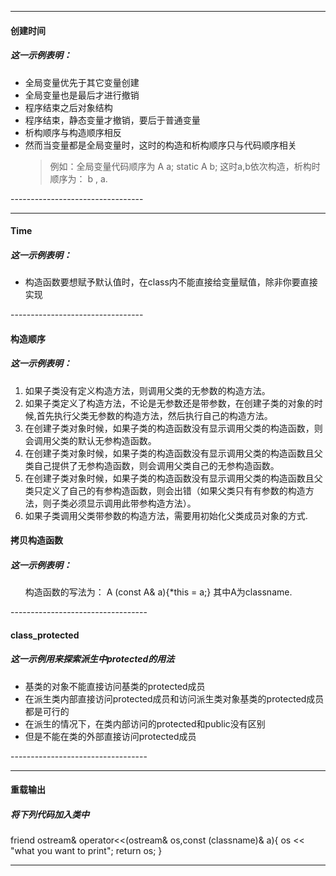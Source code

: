 ----------------------------------
<h4>
创建时间
</h4>
<h5>这一示例表明：</h5>
<ul>
<li>全局变量优先于其它变量创建</li>

<li>全局变量也是最后才进行撤销</li>

<li>程序结束之后对象结构</li>

<li>程序结束，静态变量才撤销，要后于普通变量</li>

<li>析构顺序与构造顺序相反</li>

<li>然而当变量都是全局变量时，这时的构造和析构顺序只与代码顺序相关</li>

>例如：全局变量代码顺序为 A a; static A b;
>这时a,b依次构造，析构时顺序为： b , a.

</ul>
---------------------------------

---------------------------------
<h4>
Time
</h4>
<h5>这一示例表明：</h5>
<ul>
<li>构造函数要想赋予默认值时，在class内不能直接给变量赋值，除非你要直接实现
</ul>
---------------------------------

<h4>构造顺序</h4>
<h5>这一示例表明：</h5>
<ol>

<li> 如果子类没有定义构造方法，则调用父类的无参数的构造方法。</li>

<li> 如果子类定义了构造方法，不论是无参数还是带参数，在创建子类的对象的时候,首先执行父类无参数的构造方法，然后执行自己的构造方法。</li>

<li> 在创建子类对象时候，如果子类的构造函数没有显示调用父类的构造函数，则会调用父类的默认无参构造函数。</li>

<li> 在创建子类对象时候，如果子类的构造函数没有显示调用父类的构造函数且父类自己提供了无参构造函数，则会调用父类自己的无参构造函数。</li>

<li>在创建子类对象时候，如果子类的构造函数没有显示调用父类的构造函数且父类只定义了自己的有参构造函数，则会出错（如果父类只有有参数的构造方法，则子类必须显示调用此带参构造方法）。</li>

<li>如果子类调用父类带参数的构造方法，需要用初始化父类成员对象的方式.</li>

</ol>
<h4>拷贝构造函数</h4>
<h5>
这一示例表明：
</h5>
<ul>
构造函数的写法为：
A (const A& a){*this = a;}
其中A为classname.
</ul>
----------------------------------
<h4>class_protected</h4>
<h5>这一示例用来探索派生中protected的用法</h5>
<ul>
<li>基类的对象不能直接访问基类的protected成员</li>
<li>在派生类内部直接访问protected成员和访问派生类对象基类的protected成员都是可行的</li>
<li>在派生的情况下，在类内部访问的protected和public没有区别</li>
<li>但是不能在类的外部直接访问protected成员</li>
</ul>
----------------------------------

----------------------------------
<h4>重载输出</h4>
<h5>将下列代码加入类中</h5>

friend ostream& operator<<(ostream& os,const (classname)& a){
    os << "what you want to print";
    return os;
    }

----------------------------------